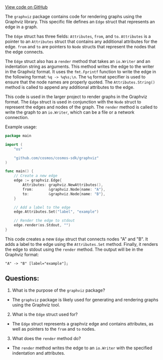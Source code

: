 [View code on GitHub](https://github.com/cosmos/cosmos-sdk.git/depinject/internal/graphviz/edge.go)

The `graphviz` package contains code for rendering graphs using the Graphviz library. This specific file defines an `Edge` struct that represents an edge in a graph. 

The `Edge` struct has three fields: `Attributes`, `from`, and `to`. `Attributes` is a pointer to an `Attributes` struct that contains any additional attributes for the edge. `from` and `to` are pointers to `Node` structs that represent the nodes that the edge connects.

The `Edge` struct also has a `render` method that takes an `io.Writer` and an indentation string as arguments. This method writes the edge to the writer in the Graphviz format. It uses the `fmt.Fprintf` function to write the edge in the following format: `%q -> %q%s;\n`. The `%q` format specifier is used to ensure that the node names are properly quoted. The `Attributes.String()` method is called to append any additional attributes to the edge.

This code is used in the larger project to render graphs in the Graphviz format. The `Edge` struct is used in conjunction with the `Node` struct to represent the edges and nodes of the graph. The `render` method is called to write the graph to an `io.Writer`, which can be a file or a network connection.

Example usage:

```go
package main

import (
	"os"

	"github.com/cosmos/cosmos-sdk/graphviz"
)

func main() {
	// Create a new edge
	edge := graphviz.Edge{
		Attributes: graphviz.NewAttributes(),
		from:       &graphviz.Node{name: "A"},
		to:         &graphviz.Node{name: "B"},
	}

	// Add a label to the edge
	edge.Attributes.Set("label", "example")

	// Render the edge to stdout
	edge.render(os.Stdout, "")
}
```

This code creates a new `Edge` struct that connects nodes "A" and "B". It adds a label to the edge using the `Attributes.Set` method. Finally, it renders the edge to stdout using the `render` method. The output will be in the Graphviz format:

```
"A" -> "B" [label="example"];
```
## Questions: 
 1. What is the purpose of the `graphviz` package?
- The `graphviz` package is likely used for generating and rendering graphs using the Graphviz tool.

2. What is the `Edge` struct used for?
- The `Edge` struct represents a graphviz edge and contains attributes, as well as pointers to the `from` and `to` nodes.

3. What does the `render` method do?
- The `render` method writes the edge to an `io.Writer` with the specified indentation and attributes.